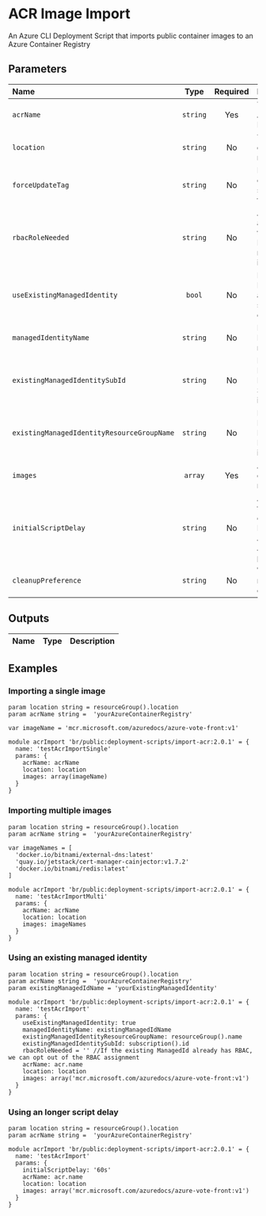 # ACR Image Import

An Azure CLI Deployment Script that imports public container images to an Azure Container Registry

## Parameters

| Name                                       | Type     | Required | Description                                                                                                   |
| :----------------------------------------- | :------: | :------: | :------------------------------------------------------------------------------------------------------------ |
| `acrName`                                  | `string` | Yes      | The name of the Azure Container Registry                                                                      |
| `location`                                 | `string` | No       | The location to deploy the resources to                                                                       |
| `forceUpdateTag`                           | `string` | No       | How the deployment script should be forced to execute                                                         |
| `rbacRoleNeeded`                           | `string` | No       | Azure RoleId that are required for the DeploymentScript resource to import images                             |
| `useExistingManagedIdentity`               | `bool`   | No       | Does the Managed Identity already exists, or should be created                                                |
| `managedIdentityName`                      | `string` | No       | Name of the Managed Identity resource                                                                         |
| `existingManagedIdentitySubId`             | `string` | No       | For an existing Managed Identity, the Subscription Id it is located in                                        |
| `existingManagedIdentityResourceGroupName` | `string` | No       | For an existing Managed Identity, the Resource Group it is located in                                         |
| `images`                                   | `array`  | Yes      | An array of fully qualified images names to import                                                            |
| `initialScriptDelay`                       | `string` | No       | A delay before the script import operation starts. Primarily to allow Azure AAD Role Assignments to propagate |
| `cleanupPreference`                        | `string` | No       | When the script resource is cleaned up                                                                        |

## Outputs

| Name | Type | Description |
| :--- | :--: | :---------- |

## Examples

### Importing a single image

```bicep
param location string = resourceGroup().location
param acrName string =  'yourAzureContainerRegistry'

var imageName = 'mcr.microsoft.com/azuredocs/azure-vote-front:v1'

module acrImport 'br/public:deployment-scripts/import-acr:2.0.1' = {
  name: 'testAcrImportSingle'
  params: {
    acrName: acrName
    location: location
    images: array(imageName)
  }
}
```

### Importing multiple images

```bicep
param location string = resourceGroup().location
param acrName string =  'yourAzureContainerRegistry'

var imageNames = [
  'docker.io/bitnami/external-dns:latest'
  'quay.io/jetstack/cert-manager-cainjector:v1.7.2'
  'docker.io/bitnami/redis:latest'
]

module acrImport 'br/public:deployment-scripts/import-acr:2.0.1' = {
  name: 'testAcrImportMulti'
  params: {
    acrName: acrName
    location: location
    images: imageNames
  }
}
```

### Using an existing managed identity

```bicep
param location string = resourceGroup().location
param acrName string =  'yourAzureContainerRegistry'
param existingManagedIdName = 'yourExistingManagedIdentity'

module acrImport 'br/public:deployment-scripts/import-acr:2.0.1' = {
  name: 'testAcrImport'
  params: {
    useExistingManagedIdentity: true
    managedIdentityName: existingManagedIdName
    existingManagedIdentityResourceGroupName: resourceGroup().name
    existingManagedIdentitySubId: subscription().id
    rbacRoleNeeded = '' //If the existing ManagedId already has RBAC, we can opt out of the RBAC assignment
    acrName: acr.name
    location: location
    images: array('mcr.microsoft.com/azuredocs/azure-vote-front:v1')
  }
}
```

### Using an longer script delay

```bicep
param location string = resourceGroup().location
param acrName string =  'yourAzureContainerRegistry'

module acrImport 'br/public:deployment-scripts/import-acr:2.0.1' = {
  name: 'testAcrImport'
  params: {
    initialScriptDelay: '60s'
    acrName: acr.name
    location: location
    images: array('mcr.microsoft.com/azuredocs/azure-vote-front:v1')
  }
}
```